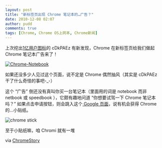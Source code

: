 ```yaml
---
layout: post
title: "新标签页出现 Chrome 笔记本的…广告？"
date: 2010-12-08 02:07
author: pudd
comments: true
tags: [Chrome, Chrome OS上网本, Chrome新闻]
---
```



上次挖出[1亿用户图标](http://www.chromi.org/archives/8937)的 cDkPAEz 有新发现，Chrome 在新标签页给我们做起 Chrome 笔记本广告来了！

<a href="http://img.chromi.org/2010/12/Chrome-Notebook.jpg">![](http://img.chromi.org/2010/12/Chrome-Notebook.jpg "Chrome-Notebook")</a>

如果还没多少人见过这个页面，说不定是 Chrome 偶然抽风（其实是 cDkPAEz 干了什么奇怪的事吧-_-）



这个 “广告” 倒还没有真叫你买一台笔记本（里面用的词是 notebook 而非 netbook 或 speedbook ），它颇有趣地问道 “你想要试驾一下 Chrome 笔记本吗？” 如果点击申请按钮，则会跳入这个[ Google 页面](https://services.google.com/fb/forms/cr48basic/?referrer=cntp)，说有机会获得 Chrome 的…小贴纸。

![](http://bbs.chromi.org/data/attachment/forum/201009/04/0044172sslavzzq1320z3a.jpg "chrome stick")

至于小贴纸嘛，咱 Chromi 就有一堆

via [ChromeStory](http://chromestory.com/2010/12/google-has-started-advertising-chrome-os-notebook-on-your-new-tab-page/)

